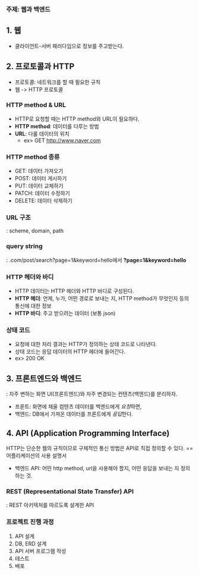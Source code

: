 ### 주제: 웹과 백엔드

## 1. 웹

- 클라이언트-서버 패러다임으로 정보를 주고받는다.

## 2. 프로토콜과 HTTP

- 프로토콜: 네트워크를 할 때 필요한 규칙
- 웹 -> HTTP 프로토콜

### HTTP method & URL

- HTTP로 요청할 때는 HTTP method와 URL이 필요하다.
- **HTTP method**: 데이터를 다루는 방법
- **URL**: 다룰 데이터의 위치
  - ex> GET http://www.naver.com

### HTTP method 종류

- GET: 데이터 가져오기
- POST: 데이터 게시하기
- PUT: 데이터 교체하기
- PATCH: 데이터 수정하기
- DELETE: 데이터 삭제하기

### URL 구조

: scheme, domain, path

### query string

: .com/post/search?page=1&keyword=hello에서 **?page=1&keyword=hello**

### HTTP 헤더와 바디

- HTTP 데이터는 HTTP 헤더와 HTTP 바디로 구성된다.
- **HTTP 헤더**: 언제, 누가, 어떤 경로로 보내는 지, HTTP method가 무엇인지 등의 통신에 대한 정보
- **HTTP 바디**: 주고 받으려는 데이터 (보통 json)

### 상태 코드

- 요청에 대한 처리 결과는 HTTP가 정의하는 상태 코드로 나타낸다.
- 상태 코드는 응답 데이터의 HTTP 헤더에 들어간다.
- ex> 200 OK

## 3. 프론트엔드와 백엔드

: 자주 변하는 화면 UI(프론트엔드)와 자주 변경되는 컨텐츠(백엔드)를 분리하자.

- 프론트: 화면에 채울 컴텐츠 데이터를 백엔드에게 *요청*하면,
- 백엔드: DB에서 가져온 데이터를 프론트에게 *응답*한다.

## 4. API (Application Programming Interface)

HTTP는 단순한 웹의 규칙이므로 구체적인 통신 방법은 API로 직접 정의할 수 있다.
== 어플리케이션의 사용 설명서

- 백엔드 API: 어떤 http method, url을 사용해야 할지, 어떤 응답을 보내는 지 정의하는 것.

### REST (Representational State Transfer) API

: REST 아키텍처를 따르도록 설계한 API

### 프로젝트 진행 과정

1. API 설계
2. DB, ERD 설계
3. API 서버 프로그램 작성
4. 테스트
5. 배포
